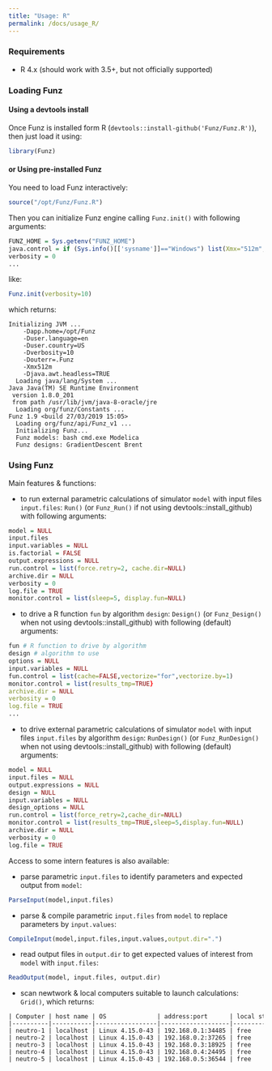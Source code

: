 ```yaml
---
title: "Usage: R"
permalink: /docs/usage_R/
---
```


### Requirements

  * R 4.x (should work with 3.5+, but not officially supported)

### Loading Funz

#### Using a devtools install

Once Funz is installed form R (`devtools::install-github('Funz/Funz.R')`), then just load it using:
```r
library(Funz)
```

#### or Using pre-installed Funz

You need to load Funz interactively: 
```r
source("/opt/Funz/Funz.R")
```
Then you can initialize Funz engine calling `Funz.init()` with following arguments:
```r
FUNZ_HOME = Sys.getenv("FUNZ_HOME")
java.control = if (Sys.info()[['sysname']]=="Windows") list(Xmx="512m",Xss="256k") else list(Xmx="512m"))
verbosity = 0
...
```
like:
```r
Funz.init(verbosity=10)
```
which returns:
```
Initializing JVM ...
    -Dapp.home=/opt/Funz
    -Duser.language=en
    -Duser.country=US
    -Dverbosity=10
    -Douterr=.Funz
    -Xmx512m
    -Djava.awt.headless=TRUE
  Loading java/lang/System ...
Java Java(TM) SE Runtime Environment
 version 1.8.0_201
 from path /usr/lib/jvm/java-8-oracle/jre
  Loading org/funz/Constants ...
Funz 1.9 <build 27/03/2019 15:05>
  Loading org/funz/api/Funz_v1 ...
  Initializing Funz...
  Funz models: bash cmd.exe Modelica
  Funz designs: GradientDescent Brent
```


### Using Funz

Main features & functions:
  * to run external parametric calculations of simulator `model` with input files `input.files`: `Run()` (or `Funz_Run()` if not using devtools::install_github) with following arguments: 
```r
model = NULL
input.files
input.variables = NULL
is.factorial = FALSE
output.expressions = NULL
run.control = list(force.retry=2, cache.dir=NULL)
archive.dir = NULL
verbosity = 0
log.file = TRUE
monitor.control = list(sleep=5, display.fun=NULL)
```
  * to drive a R function `fun` by algorithm `design`: `Design()`  (or `Funz_Design()` when not using devtools::install_github) with following (default) arguments:
```r
fun # R function to drive by algorithm
design # algorithm to use
options = NULL
input.variables = NULL
fun.control = list(cache=FALSE,vectorize="for",vectorize.by=1)
monitor.control = list(results_tmp=TRUE}
archive.dir = NULL
verbosity = 0
log.file = TRUE
...
```
  * to drive external parametric calculations of simulator `model` with input files `input.files` by algorithm `design`: `RunDesign()`  (or `Funz_RunDesign()` when not using devtools::install_github) with following (default) arguments:
```r
model = NULL
input.files = NULL
output.expressions = NULL
design = NULL
input.variables = NULL
design_options = NULL
run.control = list(force_retry=2,cache_dir=NULL)
monitor.control = list(results_tmp=TRUE,sleep=5,display.fun=NULL)
archive.dir = NULL
verbosity = 0
log.file = TRUE
```

Access to some intern features is also available:
  * parse parametric `input.files` to identify parameters and expected output from `model`:
```r
ParseInput(model,input.files)
```
  * parse & compile parametric `input.files`  from `model` to replace parameters by `input.values`:
```r
CompileInput(model,input.files,input.values,output.dir=".")
```
  * read output files in `output.dir` to get expected values of interest from `model` with `input.files`:
```r
ReadOutput(model, input.files, output.dir)
```
  * scan newtwork & local computers suitable to launch calculations: `Grid()`, which returns:
<pre class="highlight"><div style="width: 1400px; overflow-x:scroll;"><code>| Computer | host name | OS              | address:port      | local status | since    | activity                               | codes          |
|----------|-----------|-----------------|-------------------|--------------|----------|----------------------------------------|----------------|
| neutro-1 | localhost | Linux 4.15.0-43 | 192.168.0.1:34485 | free         | 22:19:02 | idle (cpu=11.88;mem=26.18;disk=62.17;) | Modelica, bash |
| neutro-2 | localhost | Linux 4.15.0-43 | 192.168.0.2:37265 | free         | 22:19:02 | idle (cpu=11.88;mem=26.18;disk=62.17;) | Modelica, bash |
| neutro-3 | localhost | Linux 4.15.0-43 | 192.168.0.3:18925 | free         | 22:19:02 | idle (cpu=11.88;mem=26.18;disk=62.17;) | Modelica, bash |
| neutro-4 | localhost | Linux 4.15.0-43 | 192.168.0.4:24495 | free         | 22:19:02 | idle (cpu=11.88;mem=26.18;disk=62.17;) | Modelica, bash |
| neutro-5 | localhost | Linux 4.15.0-43 | 192.168.0.5:36544 | free         | 22:19:02 | idle (cpu=11.88;mem=26.18;disk=62.17;) | Modelica, bash |</code></div></pre>


